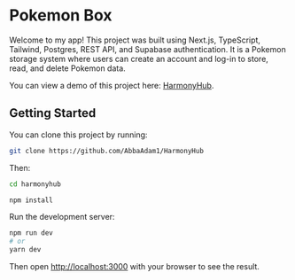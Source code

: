 # Pokemon Box

Welcome to my app! This project was built using Next.js, TypeScript, Tailwind, Postgres, REST API, and Supabase authentication. 
It is a Pokemon storage system where users can create an account and log-in to store, read, and delete Pokemon data.

You can view a demo of this project here: [HarmonyHub](https://harmony-hub-git-master-abbaadam1.vercel.app/).

## Getting Started
You can clone this project by running:

```bash
git clone https://github.com/AbbaAdam1/HarmonyHub
```

Then:
```bash
cd harmonyhub
```

```bash
npm install
```

Run the development server:
```bash
npm run dev
# or
yarn dev
```

Then open [http://localhost:3000](http://localhost:3000) with your browser to see the result.
